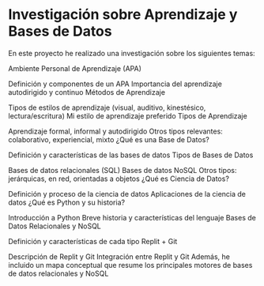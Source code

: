 # Investigación sobre Aprendizaje y Bases de Datos
En este proyecto he realizado una investigación sobre los siguientes temas:

Ambiente Personal de Aprendizaje (APA)

Definición y componentes de un APA
Importancia del aprendizaje autodirigido y continuo
Métodos de Aprendizaje

Tipos de estilos de aprendizaje (visual, auditivo, kinestésico, lectura/escritura)
Mi estilo de aprendizaje preferido
Tipos de Aprendizaje

Aprendizaje formal, informal y autodirigido
Otros tipos relevantes: colaborativo, experiencial, mixto
¿Qué es una Base de Datos?

Definición y características de las bases de datos
Tipos de Bases de Datos

Bases de datos relacionales (SQL)
Bases de datos NoSQL
Otros tipos: jerárquicas, en red, orientadas a objetos
¿Qué es Ciencia de Datos?

Definición y proceso de la ciencia de datos
Aplicaciones de la ciencia de datos
¿Qué es Python y su historia?

Introducción a Python
Breve historia y características del lenguaje
Bases de Datos Relacionales y NoSQL

Definición y características de cada tipo
Replit + Git

Descripción de Replit y Git
Integración entre Replit y Git
Además, he incluido un mapa conceptual que resume los principales motores de bases de datos relacionales y NoSQL
